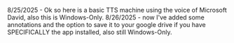 8/25/2025 - Ok so here is a basic TTS machine using the voice of Microsoft David, also this is Windows-Only.
8/26/2025 - now I've added some annotations and the option to save it to your google drive if you have SPECIFICALLY the app installed, also still Windows-Only.
